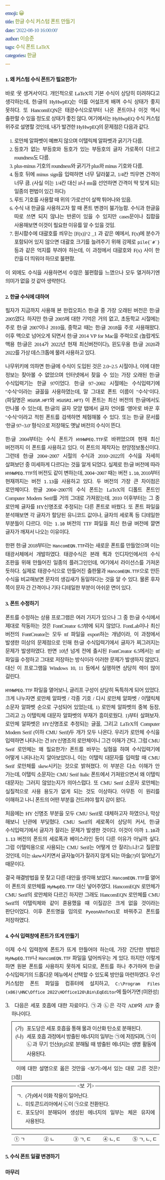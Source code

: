 ```yaml
---
emoji: 😀
title: 한글 수식 커스텀 폰트 만들기
date: '2022-08-10 16:00:00'
author: 이승준
tags: 수식 폰트 LaTeX
categories: 한글
---
```


## 1. 왜 커스텀 수식 폰트가 필요한가?
바로 '못 생겨서'이다. 개인적으로 LaTeX의 기본 수식이 상당히 미려하다고 생각하는데, 한/글의 HyHwpEQ는 이를 어설프게 배껴 수식 상태가 좋지 못하다. 또 HancomEQN은 태광수식으로부터 나온 폰트이나 이것 역시 출판할 수 있을 정도로 상태가 좋진 않다. 여기에서는 HyHwpEQ 수식 커스텀 위주로 설명할 것인데, 내가 발견한 HyHwpEQ의 문제점은 다음과 같다.
1) 로만체 알파벳이 예쁘지 않으며 이탤릭체 알파벳과 굵기가 다름.
2) 등호가 없는 부등호와 등호가 있는 부등호의 글자 가로폭이 다르고 roundness도 다름.
3) plus-minus 기호의 roundness와 굵기가 plus와 minus 기호와 다름.
4) 등호 뒤에 minus sign을 입력하면 너무 달라붙고, 1/4칸 띄우면 간격이 너무 큼. (사실 이는 1/4칸 대신 it나 rm을 선언하면 간격이 딱 맞게 되는 일종의 편법이 있긴 하다)
5) 루트 기호를 사용할 때 위의 '가로선'이 살짝 튀어나와 있음.
6) 수식 내 한글을 사용하고자 할 때 폰트 변경이 불가능함. 수식과 한글을 따로 쓰면 되지 않냐는 반론이 있을 수 있지만 cases문이나 집합을 사용해보면 이것이 필요한 이유를 알 수 있을 것임.
7) 원시함수에 대괄호를 씌우는 [F(x)]^2 _1 과 같은 예에서, F(x)에 분수가 포함되어 있지 않으면 대괄호 크기를 늘려주기 위해 강제로 ```pile{`#`}``` 등과 같은 억지를 부려야 하는데, 이 과정에서 대괄호와 F(x) 사이 한 칸을 더 띄워야 하므로 불편함.

이 외에도 수식을 사용하면서 수많은 불편함을 느꼈으나 모두 열거하기엔 의미가 없을 것 같아 생략한다.

## 2. 한글 수식에 대하여
필자가 지금까지 사용해 본 한컴오피스 한/글 중 가장 오래된 버전은 한/글 2005였다. 하지만 한/글 2005에 대한 기억은 거의 없고, 초등학교 시절에는 주로 한/글 2007이나 2010을, 중학교 때는 한/글 2018을 주로 사용해왔다. 이후 맥으로 넘어오게 되면서 한/글 2014 VP for Mac을 주력으로 (놀랍게도 맥용 한/글은 2014가 2022년 현재 최신버전이다), 윈도우용 한/글 2020과 2022를 가상 데스크톱에 물려 사용하고 있다.

나무위키에 의하면 한/글에 수식이 도입된 것은 2.0&#126;2.5 시절이나, 이에 대한 정보는 찾아볼 수 없었으며 인터넷에서 찾을 수 있는 가장 오래된 한/글 수식입력기는 한글 97이었다. 한/글 97&#126;2002 시절에는 수식입력기에 "수식"이라는 글꼴을 사용하였는데, 말 그대로 폰트 이름이 "수식"이다. (파일명은 `HSUSR.HFT`와 `HSUSRI.HFT`) 이 폰트는 최신 버전의 한/글에서도 만나볼 수 있는데, 한/글의 글자 모양 탭에서 글자 언어를 '영어'로 바꾼 후 "수식"이라고 적힌 폰트를 검색하면 체험해볼 수 있다. 또는 한/글 문서를 '한글 97&#126;3.0' 형식으로 저장해도 옛날 버전의 수식이 뜬다.

한/글 2004부터는 수식 폰트가 `HYHWPEQ.TTF`로 바뀌었으며 현재 최신 버전까지 이 폰트를 사용하고 있다. 이 폰트의 제작자는 한양정보통신이다. 그런데 한/글 2004&#126;2007 시절의 수식과 2010&#126;2022의 수식을 자세히 살펴보던 중 미세하게 다르다는 것을 알게 되었다. 실제로 한/글 버전에 따라 `HYHWPEQ.TTF`의 버전도 같이 변하는데, 2004&#126;2007 때는 버전 `1.10`, 2010부터 현재까지는 버전 `1.13`을 사용하고 있다. 두 버전의 가장 큰 차이점은 로만체이다. 한글 2004&#126;2007의 수식 폰트는 LaTeX의 디폴트 폰트인 Computer Modern Serif를 거의 그대로 가져왔는데, 2010 이후부터는 그 중 로만체 글자를 HY신명조로 추정되는 다른 폰트로 바꿨다. 또 폰트 파일을 분석해보면 각 글자가 할당된 유니코드 값이나, 글자의 세로폭 등 디테일한 부분들이 다르다. 이는 `1.10` 버전의 TTF 파일을 최신 한/글 버전에 깔면 글자가 깨져서 나오는 이유이다.

한편 한/글 2018부터는 `HancomEQN.TTF`라는 새로운 폰트를 만들었으며 이는 태광서체에서 개발하였다. 태광수식은 본래 쿽과 인디자인에서의 수식 조판을 위해 만들어진 일종의 플러그인인데, 여기에서 라이선스를 가져온 듯하다. 실제로 태광수식으로 만들어진 출판물과 `HancomEQN.TTF`으로 만든 수식을 비교해보면 문자의 생김새가 동일하다는 것을 알 수 있다. 물론 후자 쪽이 문자 간 간격이나 기타 디테일한 부분이 아쉬운 면이 있다.

## 3. 폰트 수정하기
폰트를 수정하는 상용 프로그램은 여러 가지가 있으나 그 중 한/글 수식에서 제대로 작동하는 것은 FontCreator 6.5밖에 되지 않았다. FontLab이나 최신 버전의 FontCreator는 모두 ttf 파일을 export하는 개념이라, 이 과정에서 발생한 미상의 문제점으로 인해 한/글 수식입력기에서 글자가 찌그러지는 문제가 발생하였다. 반면 10년 넘게 전에 출시된 FontCreator 6.5에서는 ttf 파일을 수정하고 그대로 저장하는 방식이라 이러한 문제가 발생하지 않았다. 대신 이 프로그램을 Windows 10, 11 등에서 실행하면 상당히 렉이 많이 걸린다.

`HYHWPEQ.TTF` 파일을 열어보니, 글리프 구성이 상당히 독특하게 되어 있었다. 크게 나누자면 로만체 알파벳 / 각종 기호 / 다시 로만체 알파벳 / 이탤릭체 소문자 알파벳 순으로 구성되어 있었는데, 1) 로만체 알파벳의 중복 등장, 그리고 2) 이탤릭체 대문자 알파벳의 부재가 흥미로웠다. 1)부터 살펴보자. 로만체 알파벳은 HY신명조로 추정되는 글꼴, 그리고 LaTeX의 Computer Modern Serif (이하 CMU Serif)두 개가 모두 나온다.  우리가 로만체 수식을 입력하면 나타나는 건 HY신명조의 로만체이니 그건 이해가 간다. 그럼 CMU Serif 로만체는 왜 필요한가? 폰트를 바꾸는 실험을 하며 수식입력기에 어떻게 나타나는지 알아보았더니, 이는 이탤릭 대문자를 입력할 때 CMU Serif 로만체를 skew시키는 것으로 밝혀졌다. 이 부분은 다소 이해가 안 가는데, 이탤릭 소문자는 CMU Serif Italic 폰트에서 가져왔으면서 왜 이탤릭 대문자는 그러지 않았는지가 의아스럽다. 또 CMU Serif 소문자 로만체는 실질적으로 사용 용도가 없게 되는 것도 이상하다. 아무튼 이 원리를 이해하고 나니 폰트의 어떤 부분을 건드려야 할지 감이 왔다.

처음에는 HY 신명조 부분을 모두 CMU Serif로 대체하고자 하였으나, 막상 해보니 난관에 부딪혔다. CMU Serif의 세로폭이 상당히 커서, 한/글 수식입력기에서 글자가 잘리는 문제가 발생한 것이다. 이것이 아까 `1.10`과 `1.13` 버전의 폰트의 세로폭과 베이스라인 등이 다른 이유가 아닐까 싶다. 그럼 이탤릭용으로 사용되는 CMU Serif는 어떻게 안 잘리느냐?고 질문할 것인데, 이는 skew시키면서 글자높이가 잘라지 않게 되는 마술(?)이 일어났기 때문이다.

결국 해결방법을 못 찾고 다른 대안을 생각해 보았다. `HancomEQN.TTF`를 열어 이 폰트의 로만체를 `HyHwpEQ.TTF` 대신 넣어주었다. HancomEQN 로만체가 CMU Serif의 로만체와 다르긴 하지만 그래도 HancomEQN 로만체를 CMU Serif의 이탤릭체와 같이 혼용했을 떄 이질감은 크게 없을 것이라는 판단이었다. 이후 폰트명을 임의로 `PyeonAhnTeX1`로 바꿔주고 폰트를 저장하였다.

## 4. 수식 입력창에 폰트가 뜨게 만들기
이제 수식 입력창에 폰트가 뜨게 만들어야 하는데, 가장 간단한 방법은 `HyHwpEQ.TTF`나 `HancomEQN.TTF` 파일을 덮어씌우는 게 있다. 하지만 이렇게 하면 원본 폰트를 사용하지 못하게 되므로, 폰트를 하나 추가하여 한/글 수식입력기의 드롭다운 메뉴에서 선택할 수 있도록 방안을 마련하였다.
우선 커스텀한 폰트 파일을 컴퓨터에 설치하고, `C:\Program Files (x86)\HNC\Office 2022\HOffice120\Bin\EqEditor`에 들어가면 [미완성]

<!DOCTYPE html>
<html>
    <head>
        <style>
            @font-face { font-family: 'HY중명조'; src: url('./fonts/HY중명조.woff') format('woff'); unicode-range: U+AC00-D7A3;}
            @font-face { font-family: 'HY신명조'; src: url('./fonts/HY신명조.woff') format('woff'); }
            @font-face { font-family: 'HY견명조'; src: url('./fonts/HY견명조.woff') format('woff'); }
            * { font-family: 'HY중명조', 'HY신명조'; font-size: 17px; letter-spacing: -0.7px; word-break: keep-all; line-height: 160%; text-align: justify; }
        </style>
    </head>
    <body style="margin: auto; margin-top: 20px; width: 500px; column-count: 1;">
        <div style="float: left; width: 20px; font-size: 20px; font-family: 'HY견명조'; line-height: 120%;">
            3.
        </div>
        <div style="padding: 0px 0px 10px 0px; float: left; width: calc(100% - 20px); text-indent: 10px; ">
            다음은 세포 호흡에 대한 자료이다. ㉠과 ㉡은 각각 ADP와 ATP 중 하나이다.
        </div>
        <table style="margin: 0px 0px 10px 20px; border-spacing: 0px; border-collapse: collapse; width: 480px;">
            <tr>
                <td style="padding: 10px 12px; border-style: solid; border-color: black; border-width: 1px;">
                    <div>
                        <div style="float: left; width: 8%; line-height: 150%;">(가)</div>
                        <div style="float: left; width: 92%; line-height: 150%;">포도당은 세포 호흡을 통해 물과 이산화 탄소로 분해된다.</div>
                    </div>
                    <div>
                        <div style="float: left; width: 8%; line-height: 150%;">(나)</div>
                        <div style="float: left; width: 92%; letter-spacing: -1.3px; line-height: 150%;">세포 호흡 과정에서 방출된 에너지의 일부는 ㉠에 저장되며, ㉠이 ㉡과 무기 인산(P<sub><i>i</i></sub>)으로 분해될 때 방출된 에너지는 생명 활동에 사용된다.</div>
                    </div>
                </td>
            </tr>
        </table>
        <div style="margin-left: 20px; text-indent: 15px;">이에 대한 설명으로 옳은 것만을 &lt;보기&gt;에서 있는 대로 고른 것은? [3점]</div>
        <table style="margin: 0px 0px 10px 20px; border-spacing: 0px; border-collapse: collapse; width: 480px;">
            <tr>
                <td style="padding: 5px; border-style: solid; border-color: black; border-width: 0px 0px 1px 0px; width: 43.5%;"></td>
                <td rowspan="2" style="padding: 0px; width: 13%;">
                    <div style="text-align: center;">&lt;보&nbsp;&nbsp;기&gt;</div>
                </td>
                <td style="padding: 5px; border-style: solid; border-color: black; border-width: 0px 0px 1px 0px; width: 43.5%;"></td>
            </tr>
            <tr>
                <td style="padding: 5px; border-style: solid; border-color: black; border-width: 1px 0px 0px 1px; width: 43%;"></td>
                <td style="padding: 5px; border-style: solid; border-color: black; border-width: 1px 1px 0px 0px; width: 57%;"></td>
            </tr>
            <tr>
                <td colspan="3" style="padding: 5px 15px 10px 15px; border-style: solid; border-color: black; border-width: 0px 1px 1px 1px;">
                    <div>
                        <div style="float: left; width: 6.5%;">ㄱ.</div>
                        <div style="float: left; width: 93.5%;">(가)에서 이화 작용이 일어난다.</div>
                    </div>
                    <div>
                        <div style="float: left; width: 6.5%;">ㄴ.</div>
                        <div style="float: left; width: 93.5%;">미토콘드리아에서 ㉡이 ㉠으로 전환된다.</div>
                    <div>
                        <div style="float: left; width: 6.5%;">ㄷ.</div>
                        <div style="float: left; width: 93.5%;">포도당이 분해되어 생성된 에너지의 일부는 체온 유지에 사용된다.</div>
                </td>
            </tr>
        </table>
        <table style="margin-left: 20px;">
            <tr>
                <td style="width: 20%;">① ㄱ</td>
                <td style="width: 20%;">② ㄴ</td>
                <td style="width: 20%;">③ ㄱ, ㄷ</td>
                <td style="width: 20%;">④ ㄴ, ㄷ</td>
                <td style="width: 20%;">⑤ ㄱ, ㄴ, ㄷ</td>
            </tr>
        </table>
    </body>
</html>


## 5. 수식 폰트 일괄 변경하기

## 마무리

```toc
```